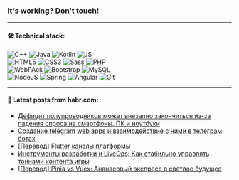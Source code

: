 ### It's working? Don't touch!

---

#### 🛠️ Technical stack:

![C++](https://img.shields.io/badge/C++-informational?logo=c%2B%2B&style=flat&logoColor=white&color=9C033A)
![Java](https://img.shields.io/badge/Java-informational?logo=java&style=flat&logoColor=white&color=007396)
![Kotlin](https://img.shields.io/badge/Kotlin-informational?logo=Kotlin&style=flat&logoColor=white&color=0095D5)
![JS](https://img.shields.io/badge/JS-informational?logo=javaScript&style=flat&logoColor=black&color=F7Df1E) <br>
![HTML5](https://img.shields.io/badge/HTML5-informational?logo=html5&style=flat&logoColor=white&color=E34F26)
![CSS3](https://img.shields.io/badge/CSS3-informational?logo=css3&style=flat&logoColor=white&color=157286)
![Sass](https://img.shields.io/badge/Saas-informational?logo=sass&style=flat&logoColor=white&color=hotpink)
![PHP](https://img.shields.io/badge/PHP-informational?logo=php&style=flat&logoColor=white&color=777BB4) <br>
![WebPAck](https://img.shields.io/badge/WebPack-informational?logo=webPack&style=flat&logoColor=white&color=FF6F00)
![Bootstrap](https://img.shields.io/badge/Bootstrap-informational?logo=Bootstrap&style=flat&logoColor=white&color=7952B3)
![MySQL](https://img.shields.io/badge/MySQL-informational?logo=MySQL&style=flat&logoColor=white&color=00f) <br>
![NodeJS](https://img.shields.io/badge/NodeJS-informational?logo=node.js&style=flat&logoColor=white&color=43853D)
![Spring](https://img.shields.io/badge/Spring-informational?logo=Spring&style=flat&logoColor=white&color=0A9EDC)
![Angular](https://img.shields.io/badge/Vue-informational?logo=vue.js&style=flat&logoColor=white&color=red)
![Git](https://img.shields.io/badge/Git-informational?logo=git&style=flat&logoColor=white&color=darkorange)

___

#### 💬 Latest posts from habr.com:

<!-- BLOG-POST-LIST:START -->
- [Дефицит полупроводников может внезапно закончиться из-за падения спроса на смартфоны, ПК и ноутбуки](https://habr.com/ru/post/653641/?utm_source=habrahabr&utm_medium=rss&utm_campaign=653641)
- [Создание telegram web apps и взаимодействие с ними в телеграм ботах](https://habr.com/ru/post/666278/?utm_source=habrahabr&utm_medium=rss&utm_campaign=666278)
- [[Перевод] Flutter каналы платформы](https://habr.com/ru/post/666272/?utm_source=habrahabr&utm_medium=rss&utm_campaign=666272)
- [Инструменты разработки и LiveOps: Как стабильно управлять тоннами контента игры](https://habr.com/ru/post/665784/?utm_source=habrahabr&utm_medium=rss&utm_campaign=665784)
- [[Перевод] Pinia vs Vuex: Ананасовый экспресс в светлое будущее](https://habr.com/ru/post/666250/?utm_source=habrahabr&utm_medium=rss&utm_campaign=666250)
<!-- BLOG-POST-LIST:END -->

